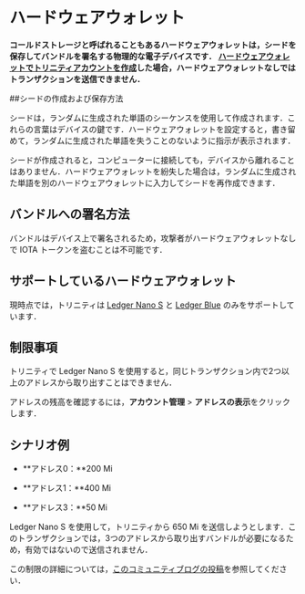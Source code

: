 # ハードウェアウォレット
<!-- # Hardware wallet -->

**コールドストレージと呼ばれることもあるハードウェアウォレットは，シードを保存してバンドルを署名する物理的な電子デバイスです． [ハードウェアウォレットでトリニティアカウントを作成](https://trinity.iota.org/hardware)した場合，ハードウェアウォレットなしではトランザクションを送信できません．**
<!-- **A hardware wallet, sometimes referred to as cold storage, is a physical electronic device that stores your seed and signs bundles for you offline. If you [create a Trinity account with a hardware wallet](https://trinity.iota.org/hardware), you can't send transactions without it.** -->

##シードの作成および保存方法
<!-- ## How seeds are created and stored -->

シードは，ランダムに生成された単語のシーケンスを使用して作成されます．これらの言葉はデバイスの鍵です．ハードウェアウォレットを設定すると，書き留めて，ランダムに生成された単語を失うことのないように指示が表示されます．
<!-- Seeds are created using a sequence of randomly generated words. These words are the key to your device. When you set up a hardware wallet, it will give you instructions to write down and never lose your randomly generated words. -->

シードが作成されると，コンピューターに接続しても，デバイスから離れることはありません．ハードウェアウォレットを紛失した場合は，ランダムに生成された単語を別のハードウェアウォレットに入力してシードを再作成できます．
<!-- After a seed has been created, it will never leave the device, even when you connect it to your computer. If you ever lose a hardware wallet, you can recreate your seed by entering your randomly generated words in another hardware wallet. -->

## バンドルへの署名方法
<!-- ## How bundles are signed -->

バンドルはデバイス上で署名されるため，攻撃者がハードウェアウォレットなしで IOTA トークンを盗むことは不可能です．
<!-- Bundles are signed on the device, so it's impossible for an attacker to steal your IOTA tokens without it. -->

## サポートしているハードウェアウォレット
<!-- ## Supported hardware wallets -->

現時点では，トリニティは [Ledger Nano S](https://www.ledger.com/products/ledger-nano-s) と [Ledger Blue](https://www.ledger.com/products/ledger-blue) のみをサポートしています．
<!-- At the moment, Trinity supports only the [Ledger Nano S](https://www.ledger.com/products/ledger-nano-s) and the [Ledger Blue](https://www.ledger.com/products/ledger-blue). -->

## 制限事項
<!-- ## Limitations -->

トリニティで Ledger Nano S を使用すると，同じトランザクション内で2つ以上のアドレスから取り出すことはできません．
<!-- If you use a Ledger Nano S with Trinity, you can't withdraw from more than two addresses in the same transaction. -->

アドレスの残高を確認するには，**アカウント管理** > **アドレスの表示**をクリックします．
<!-- To check the balances of your addresses, go to **Account management** > **View addresses**. -->

## シナリオ例
<!-- ### Example scenario -->

- **アドレス0：**200 Mi
<!-- - **Address 0:** 200 Mi -->
- **アドレス1：**400 Mi
<!-- - **Address 1:** 400 Mi -->
- **アドレス3：**50 Mi
<!-- - **Address 3:** 50 Mi -->

Ledger Nano S を使用して，トリニティから 650 Mi を送信しようとします．このトランザクションでは，3つのアドレスから取り出すバンドルが必要になるため，有効ではないので送信されません．
<!-- You try to send 650 Mi from Trinity, using a Ledger Nano S. This transaction would require a bundle that withdraws from three addresses, so it won't be valid and won't send. -->

この制限の詳細については，[このコミュニティブログの投稿](https://medium.com/@hbmy289/how-to-access-iota-funds-spread-over-too-many-inputs-on-ledger-nano-s-74708548fa6e)を参照してください．
<!-- For more information about this limitation, see this [community blog post](https://medium.com/@hbmy289/how-to-access-iota-funds-spread-over-too-many-inputs-on-ledger-nano-s-74708548fa6e). -->
